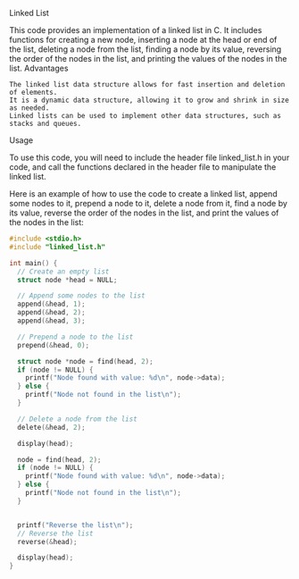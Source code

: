 Linked List

This code provides an implementation of a linked list in C. It includes functions for creating a new node, inserting a node at the head or end of the list, deleting a node from the list, finding a node by its value, reversing the order of the nodes in the list, and printing the values of the nodes in the list.
Advantages

    The linked list data structure allows for fast insertion and deletion of elements.
    It is a dynamic data structure, allowing it to grow and shrink in size as needed.
    Linked lists can be used to implement other data structures, such as stacks and queues.

Usage

To use this code, you will need to include the header file linked_list.h in your code, and call the functions declared in the header file to manipulate the linked list.

Here is an example of how to use the code to create a linked list, append some nodes to it, prepend a node to it, delete a node from it, find a node by its value, reverse the order of the nodes in the list, and print the values of the nodes in the list:

```c	
#include <stdio.h>
#include "linked_list.h"

int main() {
  // Create an empty list
  struct node *head = NULL;

  // Append some nodes to the list
  append(&head, 1);
  append(&head, 2);
  append(&head, 3);

  // Prepend a node to the list
  prepend(&head, 0);

  struct node *node = find(head, 2);
  if (node != NULL) {
    printf("Node found with value: %d\n", node->data);
  } else {
    printf("Node not found in the list\n");
  }

  // Delete a node from the list
  delete(&head, 2);

  display(head);

  node = find(head, 2);
  if (node != NULL) {
    printf("Node found with value: %d\n", node->data);
  } else {
    printf("Node not found in the list\n");
  }


  printf("Reverse the list\n");
  // Reverse the list
  reverse(&head);

  display(head);
}

```